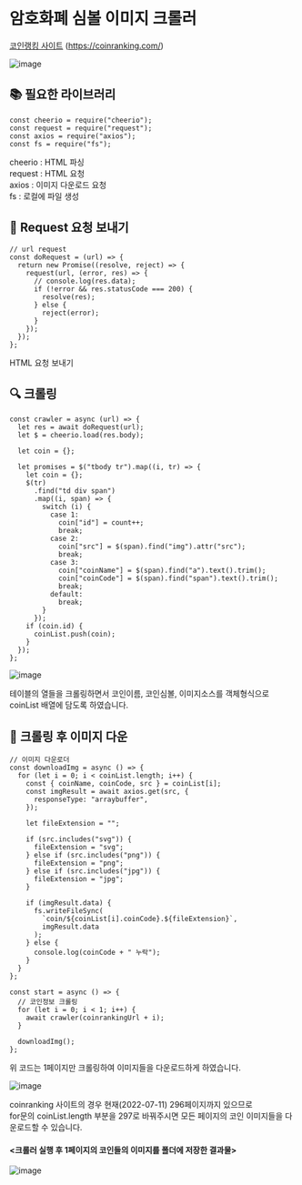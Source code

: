 # 암호화폐 심볼 이미지 크롤러

[코인랭킹 사이트](https://coinranking.com/) (https://coinranking.com/)

![image](https://user-images.githubusercontent.com/74912530/178154317-16ce6d97-b518-42ee-814d-144acb1bb5cb.png)


## 📚 필요한 라이브러리
```
const cheerio = require("cheerio");
const request = require("request");
const axios = require("axios");
const fs = require("fs");
```
cheerio : HTML 파싱  
request : HTML 요청  
axios : 이미지 다운로드 요청  
fs : 로컬에 파일 생성  

## 🚀 Request 요청 보내기
```
// url request
const doRequest = (url) => {
  return new Promise((resolve, reject) => {
    request(url, (error, res) => {
      // console.log(res.data);
      if (!error && res.statusCode === 200) {
        resolve(res);
      } else {
        reject(error);
      }
    });
  });
};
```
HTML 요청 보내기

## 🔍 크롤링
```
const crawler = async (url) => {
  let res = await doRequest(url);
  let $ = cheerio.load(res.body);

  let coin = {};

  let promises = $("tbody tr").map((i, tr) => {
    let coin = {};
    $(tr)
      .find("td div span")
      .map((i, span) => {
        switch (i) {
          case 1:
            coin["id"] = count++;
            break;
          case 2:
            coin["src"] = $(span).find("img").attr("src");
            break;
          case 3:
            coin["coinName"] = $(span).find("a").text().trim();
            coin["coinCode"] = $(span).find("span").text().trim();
            break;
          default:
            break;
        }
      });
    if (coin.id) {
      coinList.push(coin);
    }
  });
};
```

![image](https://user-images.githubusercontent.com/74912530/178154727-ab9c1cda-9b3c-4237-839b-4f4ac24b1685.png)

테이블의 열들을 크롤링하면서 코인이름, 코인심볼, 이미지소스를 객체형식으로 coinList 배열에 담도록 하였습니다.

## 📁 크롤링 후 이미지 다운
```
// 이미지 다운로더
const downloadImg = async () => {
  for (let i = 0; i < coinList.length; i++) {
    const { coinName, coinCode, src } = coinList[i];
    const imgResult = await axios.get(src, {
      responseType: "arraybuffer",
    });

    let fileExtension = "";

    if (src.includes("svg")) {
      fileExtension = "svg";
    } else if (src.includes("png")) {
      fileExtension = "png";
    } else if (src.includes("jpg")) {
      fileExtension = "jpg";
    }

    if (imgResult.data) {
      fs.writeFileSync(
        `coin/${coinList[i].coinCode}.${fileExtension}`,
        imgResult.data
      );
    } else {
      console.log(coinCode + " 누락");
    }
  }
};

const start = async () => {
  // 코인정보 크롤링
  for (let i = 0; i < 1; i++) {
    await crawler(coinrankingUrl + i);
  }

  downloadImg();
};
```

위 코드는 1페이지만 크롤링하여 이미지들을 다운로드하게 하였습니다.

![image](https://user-images.githubusercontent.com/74912530/178154647-e0d6485e-6d45-4bef-86e7-2a49d285e005.png)

coinranking 사이트의 경우 현재(2022-07-11) 296페이지까지 있으므로  
for문의 coinList.length 부분을 297로 바꿔주시면 모든 페이지의 코인 이미지들을 다운로드할 수 있습니다.  


#### <크롤러 실행 후 1페이지의 코인들의 이미지를 폴더에 저장한 결과물>

![image](https://user-images.githubusercontent.com/74912530/178174314-e6221969-365b-4dc8-83cf-0bf5a19646ce.png)





